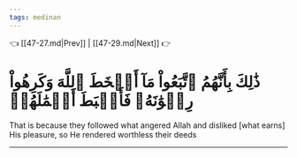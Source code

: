 ```yaml
---
tags: medinan
---
```


👈 [[47-27.md|Prev]] | [[47-29.md|Next]] 👉

# ذَٰلِكَ بِأَنَّهُمُ ٱتَّبَعُواْ مَآ أَسۡخَطَ ٱللَّهَ وَكَرِهُواْ رِضۡوَٰنَهُۥ فَأَحۡبَطَ أَعۡمَٰلَهُمۡ

That is because they followed what angered Allah and disliked [what earns] His pleasure, so He rendered worthless their deeds

---


